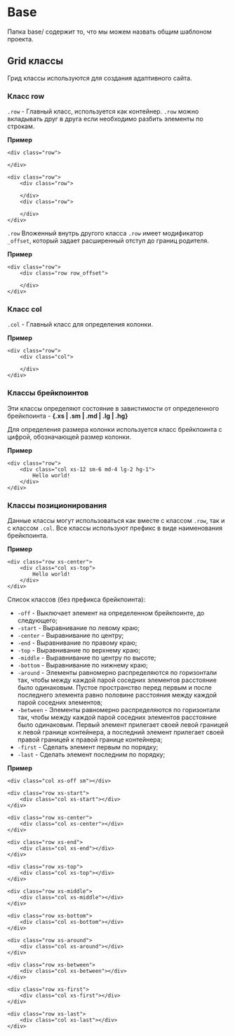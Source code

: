 # Base

Папка base/ содержит то, что мы можем назвать общим шаблоном проекта.

## Grid классы
Грид классы используются для создания адаптивного сайта.


### Класс row
`.row` - Главный класс, используется как контейнер. `.row` можно вкладывать друг в друга если необходимо разбить элементы по строкам.

**Пример**
```
<div class="row">
    
</div>  

<div class="row">
    <div class="row">
        
    </div>
    <div class="row">
        
    </div>    
</div>
```

`.row` Вложенный внутрь другого класса `.row` имеет модификатор `_offset`, который задает расширенный отступ до границ родителя.

**Пример**
```
<div class="row">
    <div class="row row_offset">
        
    </div> 
</div>
```

### Класс col
`.col` - Главный класс для определения колонки.

**Пример** 
```
<div class="row">
    <div class="col">
        
    </div> 
</div>
```

### Классы брейкпоинтов
Эти классы определяют состояние в завистимости от определенного брейкпоинта - **{.xs | .sm | .md | .lg | .hg}**

Для определения размера колонки используется класс брейкпоинта с цифрой, обозначающей размер колонки.

**Пример**
```
<div class="row">
    <div class="col xs-12 sm-6 md-4 lg-2 hg-1">
        Hello world!
    </div>
</div>
```

### Классы позиционирования
Данные классы могут использоваться как вместе с классом `.row`, так и с классом `.col`. Все классы используют префикс в виде наименования брейкпоинта.

**Пример**
```
<div class="row xs-center">
    <div class="col xs-top">
        Hello world!
    </div>
</div>
```

Список классов (без префикса брейкпоинта):
- `-off` - Выключает элемент на определенном брейкпоинте, до следующего;
- `-start` - Выравнивание по левому краю;
- `-center` - Выравнивание по центру;
- `-end` - Выравнивание по правому краю;
- `-top` - Выравнивание по верхнему краю;
- `-middle` - Выравнивание по центру по высоте;
- `-bottom` - Выравнивание по нижнему краю;
- `-around` - Элементы равномерно распределяются по горизонтали так, чтобы между каждой парой соседних элементов расстояние было одинаковым. Пустое пространство перед первым и после последнего элемента равно половине расстояния между каждой парой соседних элементов;
- `-between` - Элементы равномерно распределяются по горизонтали так, чтобы между каждой парой соседних элементов расстояние было одинаковым. Первый элемент прилегает своей левой границей к левой границе контейнера, а последний элемент прилегает своей правой границей к правой границе контейнера;
- `-first` - Сделать элемент первым по порядку;
- `-last` - Сделать элемент последним по порядку;

**Пример**
```
<div class="col xs-off sm"></div>

<div class="row xs-start">
    <div class="col xs-start"></div>
</div>

<div class="row xs-center">
    <div class="col xs-center"></div>
</div>

<div class="row xs-end">
    <div class="col xs-end"></div>
</div>

<div class="row xs-top">
    <div class="col xs-top"></div>
</div>

<div class="row xs-middle">
    <div class="col xs-middle"></div>
</div>

<div class="row xs-bottom">
    <div class="col xs-bottom"></div>
</div>

<div class="row xs-around">
    <div class="col xs-around"></div>
</div>

<div class="row xs-between">
    <div class="col xs-between"></div>
</div>

<div class="row xs-first">
    <div class="col xs-first"></div>
</div>

<div class="row xs-last">
    <div class="col xs-last"></div>
</div>
```
